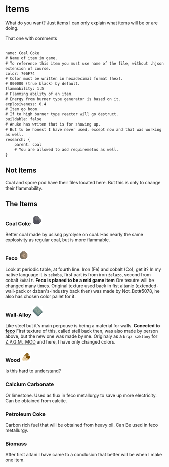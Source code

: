 # Items

What do you want?
Just items I can only explain what items will be or are doing.

That one with comments

```hjson

name: Coal Coke
# Name of item in game.
# To reference this item you must use name of the file, without .hjson extension of course.
color: 706F74
# Color must be written in hexadecimal format (hex).
# 000000 (true black) by default.
flammability: 1.5
# Flamming ability of an item.
# Energy from burner type generator is based on it.
explosiveness: 0.4
# Item go boom.
# If to high burner type reactor will go destruct.
buildable: false
# Anuke has writen that is for showing up.
# But tu be honest I have never used, except now and that was working as well.
research: {
    parent: coal
    # You are allowed to add requiremetns as well.
}

```

## Not Items

Coal and spore pod have their files located here.
But this is only to change their flammability.

## The Items

### Coal Coke ![coal-coke](/sprites/items/coal-coke.png)

Better coal made by usisng pyrolyse on coal.
Has nearly the same explosivity as regular coal, but is more flammable.

### Feco ![feco](/sprites/items/feco.png)

Look at periodic table, at fourth line.
Iron (Fe) and cobalt (Co), get it?
In my native language it is `zekoba`, first part is from iron `żelazo`, second from cobalt `kobalt`.
**Feco is planed to be a mid game item**
Ore texutre will be changed many times.
Original texture used back in fist altanic (extended-wall-pack or dzban's-industry back then) was made by Not_Bot#5078, he also has chosen color pallet for it.

### Wall-Alloy ![wall-alloy](/sprites/items/wall-alloy.png)

Like steel but it's main perpouse is being a material for walls.
**Conected to [feco](#feco-feco)**
First texture of this, called stell back then, was also made by person above, but the new one was made by me. Originaly as a `brąz szklany` for [Z.P.G.M._MOD](https://github.com/r-omnom/Z.P.G.M._Mod) and here, I have only changed colors.

### Wood ![wood](/sprites/items/wood.png)

Is this hard to understand?

### Calcium Carbonate

Or limestone.
Used as flux in feco metallurgy to save up more electricity.
Can be obtained from calcite.

### Petroleum Coke

Carbon rich fuel that will be obtained from heavy oil.
Can Be used in feco metallurgy.

### Biomass

After first altani I have came to a conclusion that better will be when I make one item.
